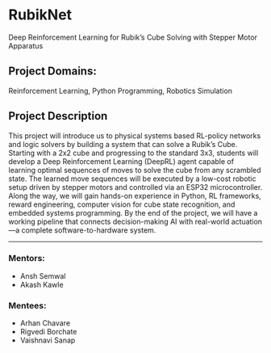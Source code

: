 # RubikNet
Deep Reinforcement Learning for Rubik’s Cube Solving with Stepper Motor Apparatus

## Project Domains:
Reinforcement Learning, Python Programming, Robotics Simulation

## Project Description
This project will introduce us to physical systems based RL-policy networks and logic solvers by building a system that can solve a Rubik’s Cube. Starting with a 2x2 cube and progressing to the standard 3x3, students will develop a Deep Reinforcement Learning (DeepRL) agent capable of learning optimal sequences of moves to solve the cube from any scrambled state.
The learned move sequences will be executed by a low-cost robotic setup driven by stepper motors and controlled via an ESP32 microcontroller. Along the way, we will gain hands-on experience in Python, RL frameworks, reward engineering, computer vision for cube state recognition, and embedded systems programming.
By the end of the project, we will have a working pipeline that connects decision-making AI with real-world actuation—a complete software-to-hardware system.

___


### Mentors:
- Ansh Semwal
- Akash Kawle

### Mentees:
- Arhan Chavare
- Rigvedi Borchate
- Vaishnavi Sanap
